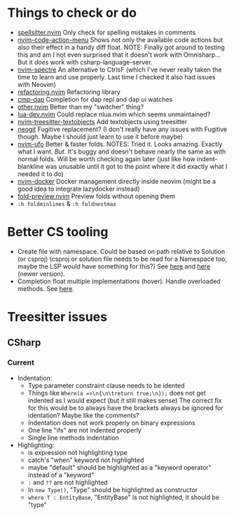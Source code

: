 # Things to check or do

- [spellsitter.nvim](https://github.com/lewis6991/spellsitter.nvim)
  Only check for spelling mistakes in comments
- [nvim-code-action-menu](https://github.com/weilbith/nvim-code-action-menu)
  Shows not only the available code actions but also their effect in a handy diff float.
  NOTE: Finally got around to testing this and am I not even surprised that it doesn't work with Omnisharp...
  But it _does_ work with csharp-language-server.
- [nvim-spectre](https://github.com/nvim-pack/nvim-spectre)
  An alternative to CtrlsF (which I've never really taken the time to learn and use properly. Last time I checked it also had issues with Neovim)
- [refactoring.nvim](https://github.com/ThePrimeagen/refactoring.nvim)
  Refactoring library
- [cmp-dap](https://github.com/rcarriga/cmp-dap)
  Completion for dap repl and dap ui watches
- [other.nvim](https://github.com/rgroli/other.nvim)
  Better than my "switcher" thing?
- [lua-dev.nvim](https://github.com/folke/lua-dev.nvim)
  Could replace nlua.nvim which seems unmaintained?
- [nvim-treesitter-textobjects](https://github.com/nvim-treesitter/nvim-treesitter-textobjects)
  Add textobjects using treesitter
- [neogit](https://github.com/TimUntersberger/neogit)
  Fugitive replacement? (I don't really have any issues with Fugitive though. Maybe I should just learn to use it before maybe)
- [nvim-ufo](https://github.com/kevinhwang91/nvim-ufo)
  Better & faster folds.
  NOTES: Tried it. Looks amazing. Exactly what I want. _But_. It's buggy and doesn't behave nearly the same as with normal folds. Will be worth checking again later (just like how indent-blankline was unusable until it got to the point where it did exactly what I needed it to do)
- [nvim-docker](https://github.com/dgrbrady/nvim-docker)
  Docker management directly inside neovim (might be a good idea to integrate lazydocker instead)
- [fold-preview.nvim](https://github.com/anuvyklack/fold-preview.nvim)
  Preview folds without opening them
- `:h foldminlines` & `:h foldnestmax`

# Better CS tooling

- Create file with namespace. Could be based on path relative to Solution (or csproj)
  (csproj or solution file needs to be read for a Namespace too, maybe the LSP would have something for this?)
  See [here](https://github.com/jchannon/csharpextensions) and [here](https://github.com/KreativJos/csharpextensions) (newer version).
- Completion float multiple implementations (hover). Handle overloaded methods.
  See [here](https://github.com/OmniSharp/omnisharp-vim).

# Treesitter issues

## CSharp

### Current

- Indentation:
  - Type parameter constraint clause needs to be idented
  - Things like `Where(a =>\n{\n\treturn true;\n});` does not get indented as I would expect (but it still makes sense)
    The correct fix for this would be to always have the brackets always be ignored for identation? Maybe like the comments?
  - Indentation does not work properly on binary expressions
  - One line "ifs" are not indented properly
  - Single line methods indentation
- Highlighting:
  - is expression not highlighting type
  - catch's "when" keyword not highlighted
  - maybe "default" should be highlighted as a "keyword operator" instead of a "keyword"
  - `:` and `??` are not highlighted
  - In `new Type()`, "Type" should be highlighted as constructor
  - `where T : EntityBase`, "EntityBase" is not highlighted, it should be "type"
